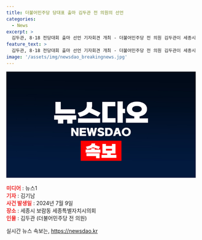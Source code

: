 ```yaml
---
title: 더불어민주당 당대표 출마 김두관 전 의원의 선언
categories:
  - News
excerpt: >
  김두관, 8·18 전당대회 출마 선언 기자회견 개최 - 더불어민주당 전 의원 김두관이 세종시 보람동 세종특별자치시의회에서 8·18 전당대회 당대표 출마 선언 기자회견을 앞두고 인사하고 있다.
feature_text: >
  김두관, 8·18 전당대회 출마 선언 기자회견 개최 - 더불어민주당 전 의원 김두관이 세종시 보람동 세종특별자치시의회에서 8·18 전당대회 당대표 출마 선언 기자회견을 앞두고 인사하고 있다.
image: '/assets/img/newsdao_breakingnews.jpg'
---
```


<p><img src="/assets/img/newsdao_breakingnews.jpg" alt="flaretime 속보" /></p>

<p><b><span style="color: #ee2323;">미디어</span></b> : 뉴스1<br>
<b><span style="color: #ee2323;">기자</span></b> : 김기남<br>
<b><span style="color: #ee2323;">사건 발생일</span></b> : 2024년 7월 9일<br>
<b><span style="color: #ee2323;">장소</span></b> : 세종시 보람동 세종특별자치시의회<br>
<b><span style="color: #ee2323;">인물</span></b> : 김두관 (더불어민주당 전 의원)</p>
실시간 뉴스 속보는, <a href="https://newsdao.kr" rel="dofollow">https://newsdao.kr</a>


